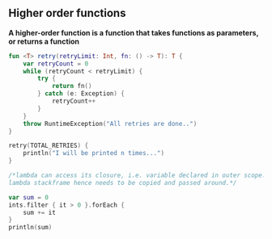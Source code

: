 ## Higher order functions

**A higher-order function is a function that takes functions as parameters, or returns a function**

```kotlin
fun <T> retry(retryLimit: Int, fn: () -> T): T {
    var retryCount = 0
    while (retryCount < retryLimit) {
        try {
            return fn()
        } catch (e: Exception) {
            retryCount++
        }
    }
    throw RuntimeException("All retries are done..")
}

````


```kotlin
retry(TOTAL_RETRIES) {
    println("I will be printed n times...")
}
````

```kotlin
/*lambda can access its closure, i.e. variable declared in outer scope. sum is not part of 
lambda stackframe hence needs to be copied and passed around.*/

var sum = 0
ints.filter { it > 0 }.forEach {
    sum += it
}
println(sum)
```